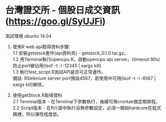 # 台灣證交所 - 個股日成交資訊(https://goo.gl/SyUJFi)

測試環境 ubuntu 14.04

1. 使用R web api取得資料步驟:  
1.1 安裝getstock套件(api資料夾) - getstock_0.1.0.tar.gz。  
1.2 用Terminal執行opencpu.R，啟動opencpu api server。(timeout 90s)  
防止port被佔用(lsof -t -i :12345 | xargs kill)  
1.3 執行test_script.R測試API是否可正常運作。  
備註: RSelenium server port預設4567，若使用中可用(lsof -t -i :4567 | xargs kill)解除。  


2. 使用getStock.R取得資料  
2.1 Terminal版本 - 在Terminal下參數執行，後續可用crontab做定期排程。  
2.2 Script版本 - 在R介面中執行且無參數設定，必須一開始hardcore在程式碼裡，所以彈性程度低。  
